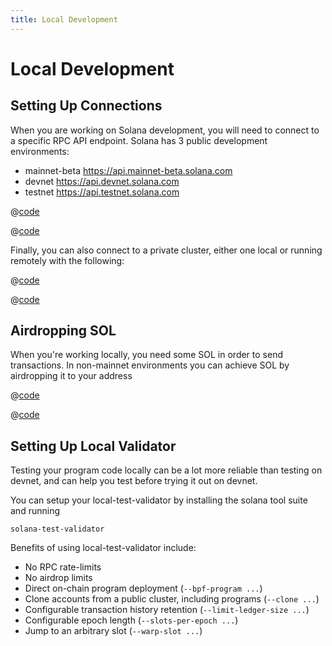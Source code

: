 ```yaml
---
title: Local Development
---
```


# Local Development

## Setting Up Connections

When you are working on Solana development, you will need to connect
to a specific RPC API endpoint. Solana has 3 public development 
environments:
- mainnet-beta https://api.mainnet-beta.solana.com
- devnet https://api.devnet.solana.com
- testnet https://api.testnet.solana.com

<CodeGroup>
  <CodeGroupItem title="TS" active>

@[code](@/code/connecting-cluster/connecting-cluster.en.ts)

  </CodeGroupItem>

  <CodeGroupItem title="CLI">

@[code](@/code/connecting-cluster/connecting-cluster.en.sh)

  </CodeGroupItem>
</CodeGroup>

Finally, you can also connect to a private cluster, either one local or
running remotely with the following:

<CodeGroup>
  <CodeGroupItem title="TS" active>

@[code](@/code/connecting-private-cluster/connecting-private-cluster.en.ts)

  </CodeGroupItem>

  <CodeGroupItem title="CLI">

@[code](@/code/connecting-private-cluster/connecting-private-cluster.en.sh)

  </CodeGroupItem>
</CodeGroup>

## Airdropping SOL

When you're working locally, you need some SOL in order to send 
transactions. In non-mainnet environments you can achieve SOL by
airdropping it to your address

<CodeGroup>
  <CodeGroupItem title="TS" active>

@[code](@/code/airdropping-sol/airdropping-sol.en.ts)

  </CodeGroupItem>

  <CodeGroupItem title="CLI">

@[code](@/code/airdropping-sol/airdropping-sol.en.sh)

  </CodeGroupItem>
</CodeGroup>

## Setting Up Local Validator

Testing your program code locally can be a lot more reliable than
testing on devnet, and can help you test before trying it out on devnet.

You can setup your local-test-validator by installing the solana tool suite 
and running 

```console
solana-test-validator
```

Benefits of using local-test-validator include:

- No RPC rate-limits 
- No airdrop limits
- Direct on-chain program deployment (`--bpf-program ...`)
- Clone accounts from a public cluster, including programs (`--clone ...`)
- Configurable transaction history retention (`--limit-ledger-size ...`)
- Configurable epoch length (`--slots-per-epoch ...`)
- Jump to an arbitrary slot (`--warp-slot ...`)